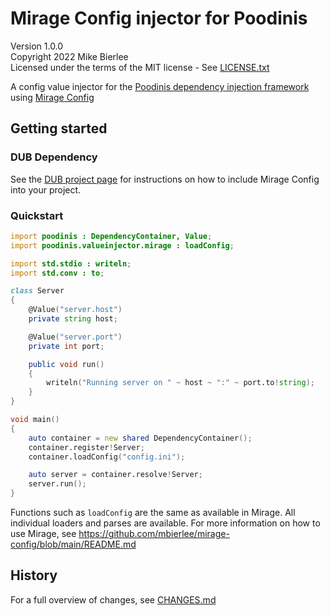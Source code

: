 # Mirage Config injector for Poodinis

Version 1.0.0  
Copyright 2022 Mike Bierlee  
Licensed under the terms of the MIT license - See [LICENSE.txt](LICENSE.txt)

A config value injector for the [Poodinis dependency injection framework](https://github.com/mbierlee/poodinis) using [Mirage Config](https://github.com/mbierlee/mirage-config)

## Getting started

### DUB Dependency

See the [DUB project page](https://code.dlang.org/packages/poodinis-mirage-config-injector) for instructions on how to include Mirage Config into your project.

### Quickstart

```d
import poodinis : DependencyContainer, Value;
import poodinis.valueinjector.mirage : loadConfig;

import std.stdio : writeln;
import std.conv : to;

class Server
{
    @Value("server.host")
    private string host;

    @Value("server.port")
    private int port;

    public void run()
    {
        writeln("Running server on " ~ host ~ ":" ~ port.to!string);
    }
}

void main()
{
    auto container = new shared DependencyContainer();
    container.register!Server;
    container.loadConfig("config.ini");

    auto server = container.resolve!Server;
    server.run();
}
```

Functions such as `loadConfig` are the same as available in Mirage. All individual loaders and parses are available. For more information on how to use Mirage, see https://github.com/mbierlee/mirage-config/blob/main/README.md

## History

For a full overview of changes, see [CHANGES.md](CHANGES.md)
